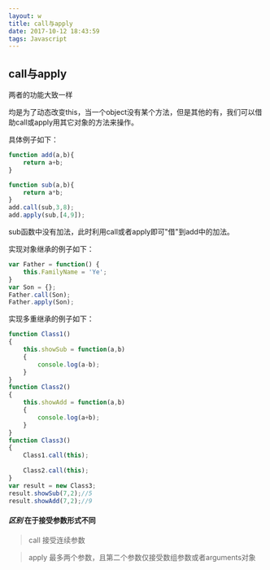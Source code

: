 ```yaml
---
layout: w
title: call与apply
date: 2017-10-12 18:43:59
tags: Javascript
---
```

## call与apply
两者的功能大致一样

均是为了动态改变this，当一个object没有某个方法，但是其他的有，我们可以借助call或apply用其它对象的方法来操作。

具体例子如下：

````Javascript
function add(a,b){
    return a+b;
}

function sub(a,b){
    return a*b;
}
add.call(sub,3,8);
add.apply(sub,[4,9]);
````
sub函数中没有加法，此时利用call或者apply即可"借"到add中的加法。

实现对象继承的例子如下：
````Javascript
var Father = function() {
    this.FamilyName = 'Ye';
}
var Son = {};
Father.call(Son);
Father.apply(Son);
````

实现多重继承的例子如下：
````Javascript
function Class1()  
{  
    this.showSub = function(a,b)  
    {  
        console.log(a-b);  
    }  
}  
function Class2()  
{  
    this.showAdd = function(a,b)  
    {  
        console.log(a+b);  
    }  
}  
function Class3()  
{  
    Class1.call(this);
      
    Class2.call(this);  
} 
var result = new Class3;
result.showSub(7,2);//5
result.showAdd(7,2);//9
````

#### *区别* 在于接受参数形式不同
> call 接受连续参数

> apply 最多两个参数，且第二个参数仅接受数组参数或者arguments对象

